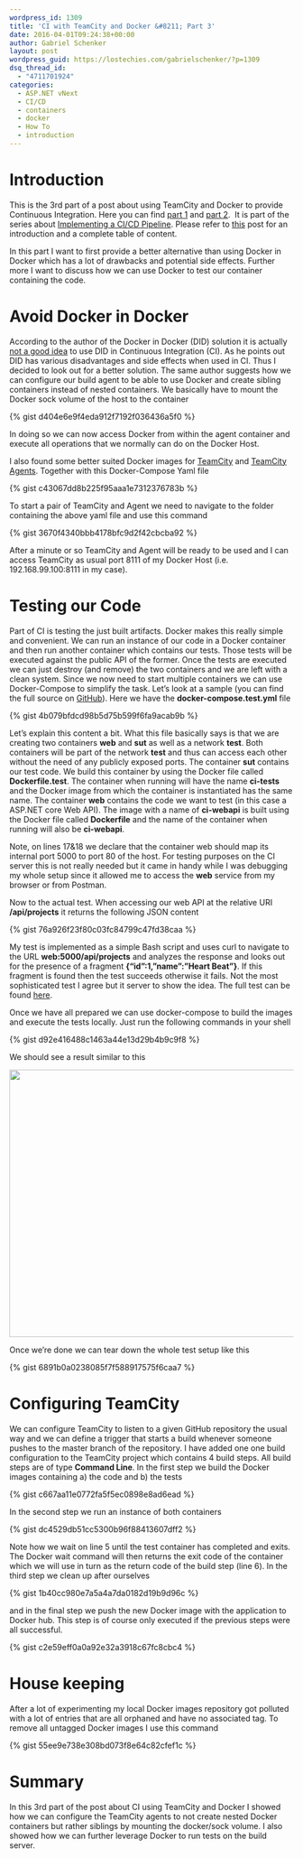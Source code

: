 ```yaml
---
wordpress_id: 1309
title: 'CI with TeamCity and Docker &#8211; Part 3'
date: 2016-04-01T09:24:38+00:00
author: Gabriel Schenker
layout: post
wordpress_guid: https://lostechies.com/gabrielschenker/?p=1309
dsq_thread_id:
  - "4711701924"
categories:
  - ASP.NET vNext
  - CI/CD
  - containers
  - docker
  - How To
  - introduction
---
```

# Introduction

This is the 3rd part of a post about using TeamCity and Docker to provide Continuous Integration. Here you can find [part 1](https://lostechies.com/gabrielschenker/2016/03/22/ci-with-teamcity-and-docker/ "CI with TeamCity and Docker – Part 1") and [part 2](https://lostechies.com/gabrielschenker/2016/03/28/ci-with-teamcity-and-docker-part-2/ "CI with TeamCity and Docker – Part 2").  It is part of the series about [Implementing a CI/CD Pipeline](https://lostechies.com/gabrielschenker/2016/01/23/implementing-a-cicd-pipeline/ "Implementing a CI/CD pipeline"). Please refer to [this](https://lostechies.com/gabrielschenker/2016/01/23/implementing-a-cicd-pipeline/ "Implementing a CI/CD pipeline") post for an introduction and a complete table of content.

In this part I want to first provide a better alternative than using Docker in Docker which has a lot of drawbacks and potential side effects. Further more I want to discuss how we can use Docker to test our container containing the code.

# Avoid Docker in Docker

According to the author of the Docker in Docker (DID) solution it is actually [not a good idea](https://jpetazzo.github.io/2015/09/03/do-not-use-docker-in-docker-for-ci/) to use DID in Continuous Integration (CI). As he points out DID has various disadvantages and side effects when used in CI. Thus I decided to look out for a better solution. The same author suggests how we can configure our build agent to be able to use Docker and create sibling containers instead of nested containers. We basically have to mount the Docker sock volume of the host to the container

{% gist d404e6e9f4eda912f7192f036436a5f0 %}

In doing so we can now access Docker from within the agent container and execute all operations that we normally can do on the Docker Host.

I also found some better suited Docker images for [TeamCity](https://hub.docker.com/r/sashgorokhov/teamcity/) and [TeamCity Agents](https://hub.docker.com/r/sashgorokhov/teamcity-agent/). Together with this Docker-Compose Yaml file

{% gist c43067dd8b225f95aaa1e7312376783b %}

To start a pair of TeamCity and Agent we need to navigate to the folder containing the above yaml file and use this command

{% gist 3670f4340bbb4178bfc9d2f42cbcba92 %}

After a minute or so TeamCity and Agent will be ready to be used and I can access TeamCity as usual port 8111 of my Docker Host (i.e. 192.168.99.100:8111 in my case).

# Testing our Code

Part of CI is testing the just built artifacts. Docker makes this really simple and convenient. We can run an instance of our code in a Docker container and then run another container which contains our tests. Those tests will be executed against the public API of the former. Once the tests are executed we can just destroy (and remove) the two containers and we are left with a clean system. Since we now need to start multiple containers we can use Docker-Compose to simplify the task. Let&#8217;s look at a sample (you can find the full source on [GitHub](https://github.com/gnschenker/docker-web-api-sample-with-tests)). Here we have the **docker-compose.test.yml** file

{% gist 4b079bfdcd98b5d75b599f6fa9acab9b %}

Let&#8217;s explain this content a bit. What this file basically says is that we are creating two containers **web** and **sut** as well as a network **test**. Both containers will be part of the network **test** and thus can access each other without the need of any publicly exposed ports. The container **sut** contains our test code. We build this container by using the Docker file called **Dockerfile.test**. The container when running will have the name **ci-tests** and the Docker image from which the container is instantiated has the same name. The container **web** contains the code we want to test (in this case a ASP.NET core Web API). The image with a name of **ci-webapi** is built using the Docker file called **Dockerfile** and the name of the container when running will also be **ci-webapi**.

Note, on lines 17&18 we declare that the container web should map its internal port 5000 to port 80 of the host. For testing purposes on the CI server this is not really needed but it came in handy while I was debugging my whole setup since it allowed me to access the **web** service from my browser or from Postman.

Now to the actual test. When accessing our web API at the relative URI **/api/projects** it returns the following JSON content

{% gist 76a926f23f80c03fc84799c47fd38caa %}

My test is implemented as a simple Bash script and uses curl to navigate to the URL **web:5000/api/projects** and analyzes the response and looks out for the presence of a fragment **{&#8220;id&#8221;:1,&#8221;name&#8221;:&#8221;Heart Beat&#8221;}**. If this fragment is found then the test succeeds otherwise it fails. Not the most sophisticated test I agree but it server to show the idea. The full test can be found [here](https://github.com/gnschenker/docker-web-api-sample-with-tests/blob/master/test.sh).

Once we have all prepared we can use docker-compose to build the images and execute the tests locally. Just run the following commands in your shell

{% gist d92e416488c1463a44e13d29b4b9c9f8 %}

We should see a result similar to this

[<img class="alignnone  wp-image-1323" title="TestResults" src="https://lostechies.com/gabrielschenker/files/2016/04/TestResults.png" alt="" width="1309" height="474" />](https://lostechies.com/gabrielschenker/files/2016/04/TestResults.png)

Once we&#8217;re done we can tear down the whole test setup like this

{% gist 6891b0a0238085f7f588917575f6caa7 %}

# Configuring TeamCity

We can configure TeamCity to listen to a given GitHub repository the usual way and we can define a trigger that starts a build whenever someone pushes to the master branch of the repository. I have added one one build configuration to the TeamCity project which contains 4 build steps. All build steps are of type **Command Line**. In the first step we build the Docker images containing a) the code and b) the tests

{% gist c667aa11e0772fa5f5ec0898e8ad6ead %}

In the second step we run an instance of both containers

{% gist dc4529db51cc5300b96f88413607dff2 %}

Note how we wait on line 5 until the test container has completed and exits. The Docker wait command will then returns the exit code of the container which we will use in turn as the return code of the build step (line 6). In the third step we clean up after ourselves

{% gist 1b40cc980e7a5a4a7da0182d19b9d96c %}

and in the final step we push the new Docker image with the application to Docker hub. This step is of course only executed if the previous steps were all successful.

{% gist c2e59eff0a0a92e32a3918c67fc8cbc4 %}

# House keeping

After a lot of experimenting my local Docker images repository got polluted with a lot of entries that are all orphaned and have no associated tag. To remove all untagged Docker images I use this command

{% gist 55ee9e738e308bd073f8e64c82cfef1c %}

# Summary

In this 3rd part of the post about CI using TeamCity and Docker I showed how we can configure the TeamCity agents to not create nested Docker containers but rather siblings by mounting the docker/sock volume. I also showed how we can further leverage Docker to run tests on the build server.